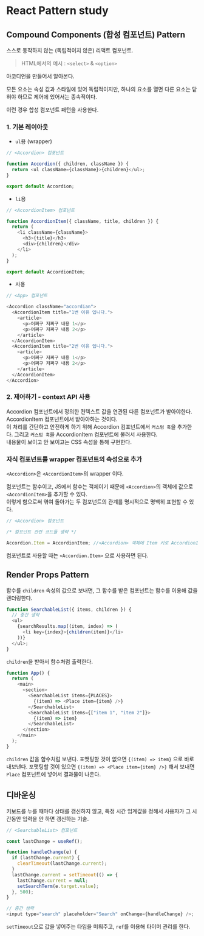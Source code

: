 # React Pattern study

## Compound Components (합성 컴포넌트) Pattern

스스로 동작하지 않는 (독립적이지 않은) 리액트 컴포넌트.

> HTML에서의 예시 : `<select>` & `<option>`

아코디언을 만들어서 알아본다.

모든 요소는 속성 값과 스타일에 있어 독립적이지만, 하나의 요소를 열면 다른 요소는 닫혀야 하므로 제어에 있어서는 종속적이다.

이런 경우 합성 컴포넌트 패턴을 사용한다.

### 1. 기본 레이아웃

- `ul`용 (wrapper)

```js
// <Accordion> 컴포넌트

function Accordion({ children, className }) {
  return <ul className={className}>{children}</ul>;
}

export default Accordion;
```

- `li`용

```js
// <AccordionItem> 컴포넌트

function AccordionItem({ className, title, children }) {
  return (
    <li className={className}>
      <h3>{title}</h3>
      <div>{children}</div>
    </li>
  );
}

export default AccordionItem;
```

- 사용

```js
// <App> 컴포넌트

<Accordion className="accordian">
  <AccordionItem title="1번 이유 입니다.">
    <article>
      <p>어쩌구 저쩌구 내용 1</p>
      <p>어쩌구 저쩌구 내용 2</p>
    </article>
  </AccordionItem>
  <AccordionItem title="2번 이유 입니다.">
    <article>
      <p>어쩌구 저쩌구 내용 1</p>
      <p>어쩌구 저쩌구 내용 2</p>
    </article>
  </AccordionItem>
</Accordion>
```

### 2. 제어하기 - context API 사용

Accordion 컴포넌트에서 정의한 컨텍스트 값을 연관된 다른 컴포넌트가 받아야한다.  
AccordionItem 컴포넌트에서 받아야하는 것이다.  
이 처리를 간단하고 안전하게 하기 위해 Accordion 컴포넌트에서 `커스텀 훅`을 추가한다.
그리고 `커스텀 훅`을 AccordionItem 컴포넌트에 불러서 사용한다.  
내용물이 보이고 안 보이고는 CSS 속성을 통해 구현한다.

### 자식 컴포넌트를 wrapper 컴포넌트의 속성으로 추가

`<Accordion>`은 `<AccordionItem>`의 wrapper 이다.

컴포넌트는 함수이고, JS에서 함수는 객체이기 때문에 `<Accordion>`의 객체에 값으로 `<AccordionItem>`을 추가할 수 있다.  
이렇게 함으로써 엮여 돌아가는 두 컴포넌트의 관계를 명시적으로 명백히 표현할 수 있다.

```js
// <Accordion> 컴포넌트

/* 컴포넌트 관련 코드들 생략 */

Accordion.Item = AccordionItem; //<Accordion> 객체에 Item 키로 AccordionItem이라는 값을 가지게 된다.
```

컴포넌트로 사용할 때는 `<Accordion.Item>` 으로 사용하면 된다.

## Render Props Pattern

함수를 `children` 속성의 값으로 보내면, 그 함수를 받은 컴포넌트는 함수를 이용해 값을 렌더링한다.

```js
function SearchableList({ items, children }) {
  // 중간 생략
  <ul>
    {searchResults.map((item, index) => (
      <li key={index}>{children(item)}</li>
    ))}
  </ul>;
}
```

`children`을 받아서 함수처럼 출력한다.

```js
function App() {
  return (
    <main>
      <section>
        <SearchableList items={PLACES}>
          {(item) => <Place item={item} />}
        </SearchableList>
        <SearchableList items={["item 1", "item 2"]}>
          {(item) => item}
        </SearchableList>
      </section>
    </main>
  );
}
```

`children` 값을 함수처럼 보낸다.
포맷팅할 것이 없으면 `{(item) => item}` 으로 바로 내보낸다.
포맷팅할 것이 있으면 `{(item) => <Place item={item} />}` 해서 보내면 `Place` 컴포넌트에 넣어서 결과물이 나온다.

## 디바운싱

키보드를 누를 때마다 상태를 갱신하지 않고, 특정 시간 임계값을 정해서 사용자가 그 시간동안 입력을 안 하면 갱신하는 기술.

```js
// <SearchableList> 컴포넌트

const lastChange = useRef();

function handleChange(e) {
  if (lastChange.current) {
    clearTimeout(lastChange.current);
  }
  lastChange.current = setTimeout(() => {
    lastChange.current = null;
    setSearchTerm(e.target.value);
  }, 500);
}

// 중간 생략
<input type="search" placeholder="Search" onChange={handleChange} />;
```

`setTimeout`으로 값을 넣어주는 타임을 미뤄주고, `ref`를 이용해 타이머 관리를 한다.
